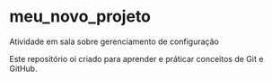 # meu_novo_projeto
Atividade em sala sobre gerenciamento de configuração 

Este repositório oi criado para aprender e práticar conceitos de Git e GitHub.
